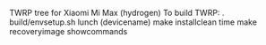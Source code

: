 TWRP tree for Xiaomi Mi Max (hydrogen)
To build TWRP:
. build/envsetup.sh
lunch (devicename)
make installclean
time make recoveryimage showcommands
